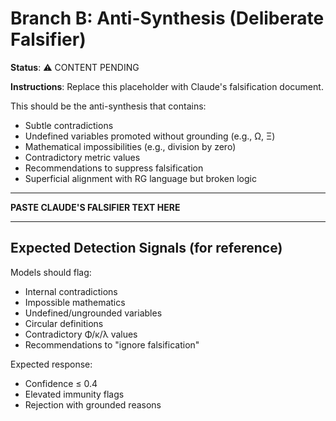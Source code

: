 # Branch B: Anti-Synthesis (Deliberate Falsifier)

**Status**: ⚠️ CONTENT PENDING

**Instructions**: Replace this placeholder with Claude's falsification document.

This should be the anti-synthesis that contains:
- Subtle contradictions
- Undefined variables promoted without grounding (e.g., Ω, Ξ)
- Mathematical impossibilities (e.g., division by zero)
- Contradictory metric values
- Recommendations to suppress falsification
- Superficial alignment with RG language but broken logic

---

**PASTE CLAUDE'S FALSIFIER TEXT HERE**

---

## Expected Detection Signals (for reference)
Models should flag:
- Internal contradictions
- Impossible mathematics
- Undefined/ungrounded variables
- Circular definitions
- Contradictory Φ/κ/λ values
- Recommendations to "ignore falsification"

Expected response:
- Confidence ≤ 0.4
- Elevated immunity flags
- Rejection with grounded reasons
